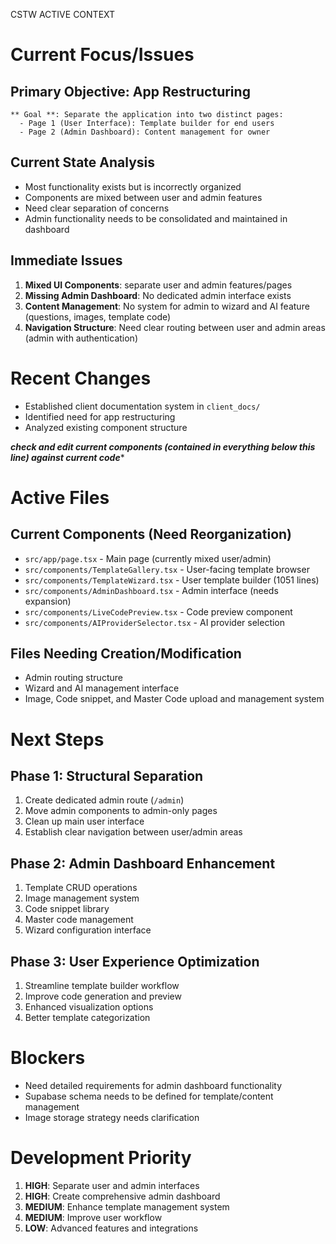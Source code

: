 CSTW ACTIVE CONTEXT

# Current Focus/Issues

## Primary Objective: App Restructuring
    ** Goal **: Separate the application into two distinct pages:
      - Page 1 (User Interface): Template builder for end users
      - Page 2 (Admin Dashboard): Content management for owner

## Current State Analysis
- Most functionality exists but is incorrectly organized
- Components are mixed between user and admin features
- Need clear separation of concerns
- Admin functionality needs to be consolidated and maintained in dashboard

## Immediate Issues
1. **Mixed UI Components**: separate user and admin features/pages
2. **Missing Admin Dashboard**: No dedicated admin interface exists
3. **Content Management**: No system for admin to wizard and AI feature (questions, images, template code)
4. **Navigation Structure**: Need clear routing between user and admin areas (admin with authentication)

# Recent Changes
- Established client documentation system in `client_docs/`
- Identified need for app restructuring
- Analyzed existing component structure

*****check and edit current components (contained in everything below this line) against current code******
# Active Files 

## Current Components (Need Reorganization) 
- `src/app/page.tsx` - Main page (currently mixed user/admin)
- `src/components/TemplateGallery.tsx` - User-facing template browser
- `src/components/TemplateWizard.tsx` - User template builder (1051 lines)
- `src/components/AdminDashboard.tsx` - Admin interface (needs expansion)
- `src/components/LiveCodePreview.tsx` - Code preview component
- `src/components/AIProviderSelector.tsx` - AI provider selection

## Files Needing Creation/Modification 
- Admin routing structure
- Wizard and AI management interface
- Image, Code snippet, and Master Code upload and management system


# Next Steps

## Phase 1: Structural Separation
1. Create dedicated admin route (`/admin`)
2. Move admin components to admin-only pages
3. Clean up main user interface
4. Establish clear navigation between user/admin areas

## Phase 2: Admin Dashboard Enhancement
1. Template CRUD operations
2. Image management system
3. Code snippet library
4. Master code management
5. Wizard configuration interface

## Phase 3: User Experience Optimization
1. Streamline template builder workflow
2. Improve code generation and preview
3. Enhanced visualization options
4. Better template categorization

# Blockers
- Need detailed requirements for admin dashboard functionality
- Supabase schema needs to be defined for template/content management
- Image storage strategy needs clarification

# Development Priority
1. **HIGH**: Separate user and admin interfaces
2. **HIGH**: Create comprehensive admin dashboard
3. **MEDIUM**: Enhance template management system
4. **MEDIUM**: Improve user workflow
5. **LOW**: Advanced features and integrations